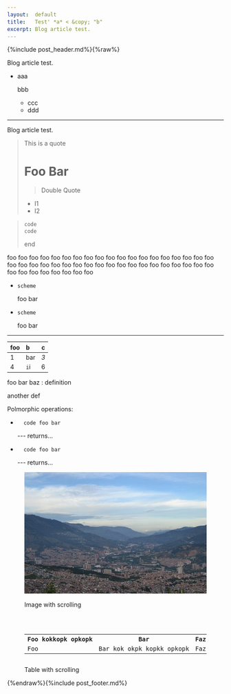 ```yaml
---
layout:  default
title:   Test' *a* < &copy; "b"
excerpt: Blog article test.
---
```


{%include post_header.md%}{%raw%}


Blog article test.

* aaa

  bbb

  * ccc
  * ddd

-----

Blog article test.

> This is a quote
> # Foo Bar
>
> > Double Quote
>
> * I1
> * I2

>
>     code
>     code
>
> end

foo foo foo foo foo foo foo foo foo foo foo foo foo foo foo foo foo foo foo foo foo foo foo foo foo foo foo foo foo foo foo foo foo foo foo foo foo foo foo foo
foo foo foo foo foo foo

* `scheme`

  foo bar

* `scheme`

  foo bar




---

foo|b|c
-|:-|-
1|bar|*3*
4|`i`i|6


foo bar
baz
: definition

  another def

Polmorphic operations:

* 
        code foo bar


    --- returns...

* 
        code foo bar

    --- returns...

<figure><pre><img src="/Medellin.jpeg"></pre><figcaption>Image with scrolling</figcaption></figure>

<figure>
  <pre><table>
    <tr><th>Foo kokkopk opkopk</th>
      <th>Bar</th>
      <th>Faz</th>
    </tr>
    <tr>
      <td>Foo</td>
      <td>Bar kok okpk kopkk opkopk</td>
      <td>Faz</td>
    </tr>
  </table></pre>
  <figcaption>Table with scrolling</figcaption>
</figure>


{%endraw%}{%include post_footer.md%}
